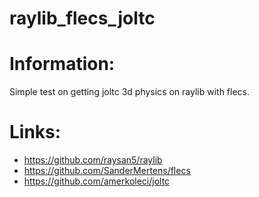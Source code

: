 # raylib_flecs_joltc


# Information:
  Simple test on getting joltc 3d physics on raylib with flecs.


# Links:
 * https://github.com/raysan5/raylib
 * https://github.com/SanderMertens/flecs
 * https://github.com/amerkoleci/joltc